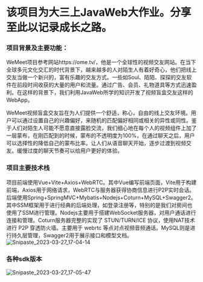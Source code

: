# 该项目为大三上JavaWeb大作业。分享至此以记录成长之路。

### 项目背景及主要功能：

WeMeet项目参考网站https://ome.tv/，他是一个全球性的视频交友网站。在当下全球多元文化交汇的时代背景下，越来越多的人对陌生人有着好奇心，他们把线上交友当做一个新兴的，富有乐趣的交友方式。一些如Soul、陌陌、探探的交友软件在前段时间收获的大量的用户和流量。通过广告、会员、礼物道具等方式迅速盈利。在这样的背景下，我们利用JavaWeb所学的知识开发了视频盲盒交友这样的WebApp。

WeMeet视频盲盒交友旨在为人们提供一个舒适，称心，自由的线上交友环境。用户可以通过设置自己的兴趣偏好，来随机的匹配偏好相同或相关的异性或同性。鉴于人们对陌生人可能不愿意直接露脸交流，我们细心地在每个人的视频组件上加了一层蒙布，在刚匹配到的时候，蒙布的不透明度为100%，在通过聊天之后，用户可以选择性的降低自己的蒙布比率。让人们从语音聊天开始，逐步过渡到视频交友。缓慢过度的聊天节奏可以给用户更好的体验。

### 项目主要技术栈
项目前端使用Vue+Vite+Axios+WebRTC。其中Vue编写前端页面，Vite用于构建前端，Axios用于网络请求，WebRTC与服务器获得协商信息进行P2P实时会话。
后端使用Spring+SpringMVC+Mybatis+Nodejs+Coturn+MySQL+Swagger2。其中SSM框架用于进行经典的后端处理，如登录注册等，特别的是我们对房间也使用了SSM进行管理。Nodejs主要用于搭建WebSocket服务器，对用户通话进行连接和管理。Coturn服务器完整的实现了 STUN/TURN/ICE 协议，使用NAT技术进行 P2P 穿透防火墙。主要用于 webrtc 等点对点视频音频通话。MySQL则是进行持久层管理，Swagger2用于展示接口和模型文档。![Snipaste_2023-03-27_17-04-14](D:\JavaWeb实验报告\19_孙腾豪_WeMeet——基于WebRTC的视频盲盒交友网站\images\Snipaste_2023-03-27_17-04-14.png)

### 各种sdk版本

![Snipaste_2023-03-27_17-05-47](D:\JavaWeb实验报告\19_孙腾豪_WeMeet——基于WebRTC的视频盲盒交友网站\images\Snipaste_2023-03-27_17-05-47.png)

